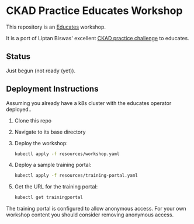 # CKAD Practice Educates Workshop

This repository is an [Educates](https://docs.edukates.io/) workshop.

It is a port of Liptan Biswas' excellent [CKAD practice challenge](https://www.katacoda.com/liptanbiswas/courses/ckad-practice-challenges) to educates.

## Status

Just begun (not ready (yet)).

## Deployment Instructions

Assuming you already have a k8s cluster with the educates operator deployed..

1. Clone this repo
1. Navigate to its base directory
1. Deploy the workshop:

    ```bash
    kubectl apply -f resources/workshop.yaml
    ```

1. Deploy a sample training portal:

    ```bash
    kubectl apply -f resources/training-portal.yaml
    ```

1. Get the URL for the training portal:

    ```bash
    kubectl get trainingportal
    ```

The training portal is configured to allow anonymous access. For your own workshop content you should consider removing anonymous access.
